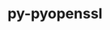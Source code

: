 ---
title: "py-pyopenssl"
layout: cache
categories: [package, develop]
meta: {"versions": ["23.2.0"], "compilers": ["gcc@=11.4.0", "gcc@=9.4.0", "oneapi@=2023.2.0", "oneapi@=2024.0.0"], "oss": ["ubuntu20.04", "ubuntu22.04"], "platforms": ["linux"], "targets": ["aarch64", "neoverse_v1", "neoverse_v2", "ppc64le", "x86_64_v3"], "stacks": ["e4s", "e4s-aarch64", "e4s-neoverse-v2", "e4s-neoverse_v1", "e4s-oneapi", "e4s-power", "root"], "num_specs": 9, "num_specs_by_stack": {"e4s-neoverse_v1": 1, "root": 9, "e4s-power": 2, "e4s": 1, "e4s-oneapi": 2, "e4s-aarch64": 2, "e4s-neoverse-v2": 1}}
spec_details: [{"hash": "qstbxfmatuvf6wkvv5b54lcqmkbufmf6", "compiler": "gcc@=11.4.0", "versions": ["23.2.0"], "os": "ubuntu20.04", "platform": "linux", "target": "neoverse_v1", "variants": ["build_system=python_pip"], "stacks": ["e4s-neoverse_v1", "root"], "size": "-", "tarball": "https://binaries.spack.io/develop/build_cache/linux-ubuntu20.04-neoverse_v1/gcc-11.4.0/py-pyopenssl-23.2.0/linux-ubuntu20.04-neoverse_v1-gcc-11.4.0-py-pyopenssl-23.2.0-qstbxfmatuvf6wkvv5b54lcqmkbufmf6.spack"}, {"hash": "wu3ow4y2crugtp53fiwhx5sawyuotqeu", "compiler": "gcc@=9.4.0", "versions": ["23.2.0"], "os": "ubuntu20.04", "platform": "linux", "target": "ppc64le", "variants": ["build_system=python_pip"], "stacks": ["e4s-power", "root"], "size": "-", "tarball": "https://binaries.spack.io/develop/build_cache/linux-ubuntu20.04-ppc64le/gcc-9.4.0/py-pyopenssl-23.2.0/linux-ubuntu20.04-ppc64le-gcc-9.4.0-py-pyopenssl-23.2.0-wu3ow4y2crugtp53fiwhx5sawyuotqeu.spack"}, {"hash": "ii75ezv5x2xfix3s3xiupavynt5qippz", "compiler": "gcc@=9.4.0", "versions": ["23.2.0"], "os": "ubuntu20.04", "platform": "linux", "target": "ppc64le", "variants": ["build_system=python_pip"], "stacks": ["e4s-power", "root"], "size": "-", "tarball": "https://binaries.spack.io/develop/build_cache/linux-ubuntu20.04-ppc64le/gcc-9.4.0/py-pyopenssl-23.2.0/linux-ubuntu20.04-ppc64le-gcc-9.4.0-py-pyopenssl-23.2.0-ii75ezv5x2xfix3s3xiupavynt5qippz.spack"}, {"hash": "kwwaaqib3mfxmuerlnq2wuk6upqagjhs", "compiler": "gcc@=11.4.0", "versions": ["23.2.0"], "os": "ubuntu20.04", "platform": "linux", "target": "x86_64_v3", "variants": ["build_system=python_pip"], "stacks": ["e4s", "root"], "size": "-", "tarball": "https://binaries.spack.io/develop/build_cache/linux-ubuntu20.04-x86_64_v3/gcc-11.4.0/py-pyopenssl-23.2.0/linux-ubuntu20.04-x86_64_v3-gcc-11.4.0-py-pyopenssl-23.2.0-kwwaaqib3mfxmuerlnq2wuk6upqagjhs.spack"}, {"hash": "o33p2yi36kypibft2yitjw556sdqxtuh", "compiler": "oneapi@=2023.2.0", "versions": ["23.2.0"], "os": "ubuntu20.04", "platform": "linux", "target": "x86_64_v3", "variants": ["build_system=python_pip"], "stacks": ["e4s-oneapi", "root"], "size": "-", "tarball": "https://binaries.spack.io/develop/build_cache/linux-ubuntu20.04-x86_64_v3/oneapi-2023.2.0/py-pyopenssl-23.2.0/linux-ubuntu20.04-x86_64_v3-oneapi-2023.2.0-py-pyopenssl-23.2.0-o33p2yi36kypibft2yitjw556sdqxtuh.spack"}, {"hash": "k4am5fr7xszutjfvl5gxjriwqocdjvj6", "compiler": "gcc@=11.4.0", "versions": ["23.2.0"], "os": "ubuntu22.04", "platform": "linux", "target": "aarch64", "variants": ["build_system=python_pip"], "stacks": ["e4s-aarch64", "root"], "size": "-", "tarball": "https://binaries.spack.io/develop/build_cache/linux-ubuntu22.04-aarch64/gcc-11.4.0/py-pyopenssl-23.2.0/linux-ubuntu22.04-aarch64-gcc-11.4.0-py-pyopenssl-23.2.0-k4am5fr7xszutjfvl5gxjriwqocdjvj6.spack"}, {"hash": "y3kgvlmgboddx6vexrv3d2dv2rtlrr5i", "compiler": "gcc@=11.4.0", "versions": ["23.2.0"], "os": "ubuntu22.04", "platform": "linux", "target": "aarch64", "variants": ["build_system=python_pip"], "stacks": ["e4s-aarch64", "root"], "size": "-", "tarball": "https://binaries.spack.io/develop/build_cache/linux-ubuntu22.04-aarch64/gcc-11.4.0/py-pyopenssl-23.2.0/linux-ubuntu22.04-aarch64-gcc-11.4.0-py-pyopenssl-23.2.0-y3kgvlmgboddx6vexrv3d2dv2rtlrr5i.spack"}, {"hash": "zuqif3jkoix3a3ye6h3yz6zv6cf2ttfc", "compiler": "gcc@=11.4.0", "versions": ["23.2.0"], "os": "ubuntu22.04", "platform": "linux", "target": "neoverse_v2", "variants": ["build_system=python_pip"], "stacks": ["root", "e4s-neoverse-v2"], "size": "-", "tarball": "https://binaries.spack.io/develop/build_cache/linux-ubuntu22.04-neoverse_v2/gcc-11.4.0/py-pyopenssl-23.2.0/linux-ubuntu22.04-neoverse_v2-gcc-11.4.0-py-pyopenssl-23.2.0-zuqif3jkoix3a3ye6h3yz6zv6cf2ttfc.spack"}, {"hash": "sicw7njzgosrdeqinovl2mmbvc3lnj4g", "compiler": "oneapi@=2024.0.0", "versions": ["23.2.0"], "os": "ubuntu22.04", "platform": "linux", "target": "x86_64_v3", "variants": ["build_system=python_pip"], "stacks": ["e4s-oneapi", "root"], "size": "-", "tarball": "https://binaries.spack.io/develop/build_cache/linux-ubuntu22.04-x86_64_v3/oneapi-2024.0.0/py-pyopenssl-23.2.0/linux-ubuntu22.04-x86_64_v3-oneapi-2024.0.0-py-pyopenssl-23.2.0-sicw7njzgosrdeqinovl2mmbvc3lnj4g.spack"}]
---